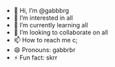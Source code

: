- 👋 Hi, I’m @gabbbrg
- 👀 I’m interested in all
- 🌱 I’m currently learning all
- 💞️ I’m looking to collaborate on all
- 📫 How to reach me c;
- 😄 Pronouns: gabbrbr
- ⚡ Fun fact: skrr

<!---
gabbbrg/gabbbrg is a ✨ special ✨ repository because its `README.md` (this file) appears on your GitHub profile.
You can click the Preview link to take a look at your changes.
--->
